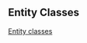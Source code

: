 ## Entity Classes

[Entity classes](https://github.com/jeremybrown505/investmentz/tree/master/app/src/main/java/edu/cnm/deepdive/investmentz/model/entity)